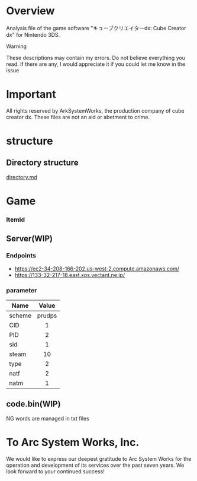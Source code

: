 # Overview
Analysis file of the game software "キューブクリエイターdx: Cube Creator dx" for Nintendo 3DS. 
> [!WARNING]
> These descriptions may contain my errors. Do not believe everything you read. If there are any, I would appreciate it if you could let me know in the issue

# Important
All rights reserved by ArkSystemWorks, the production company of cube creator dx. These files are not an aid or abetment to crime.

# structure
## Directory structure
[directory.md](https://github.com/Unknown-19/ccdx/blob/main/directory.md
)

# Game
### ItemId

## Server(WIP)
### Endpoints
* https://ec2-34-208-166-202.us-west-2.compute.amazonaws.com/
* https://133-32-217-18.east.xps.vectant.ne.jp/
### parameter
| Name | Value |
| ---- | :--: |
| scheme | prudps |
| CID | 1 |
| PID | 2 |
| sid | 1 |
| steam | 10 |
| type | 2 |
| natf | 2 |
| natm | 1 |


## code.bin(WIP)
NG words are managed in txt files

# To Arc System Works, Inc.
We would like to express our deepest gratitude to Arc System Works for the operation and development of its services over the past seven years. We look forward to your continued success!
